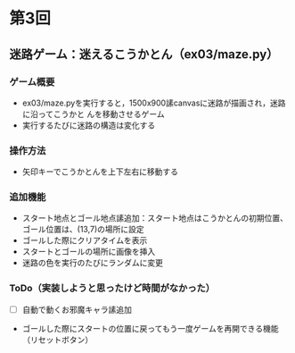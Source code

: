 # 第3回
## 迷路ゲーム：迷えるこうかとん（ex03/maze.py）
### ゲーム概要
- ex03/maze.pyを実行すると，1500x900䛾canvasに迷路が描画され，迷路に沿ってこうかと
んを移動させるゲーム
- 実行するたびに迷路の構造は変化する
### 操作方法
- 矢印キーでこうかとんを上下左右に移動する
### 追加機能
- スタート地点とゴール地点䛾追加：スタート地点はこうかとんの初期位置、ゴール位置は、(13,7)の場所に設定
- ゴールした際にクリアタイムを表示
- スタートとゴールの場所に画像を挿入
- 迷路の色を実行のたびにランダムに変更
### ToDo（実装しようと思ったけど時間がなかった）
- [ ] 自動で動くお邪魔キャラ䛾追加
- ゴールした際にスタートの位置に戻ってもう一度ゲームを再開できる機能（リセットボタン）
